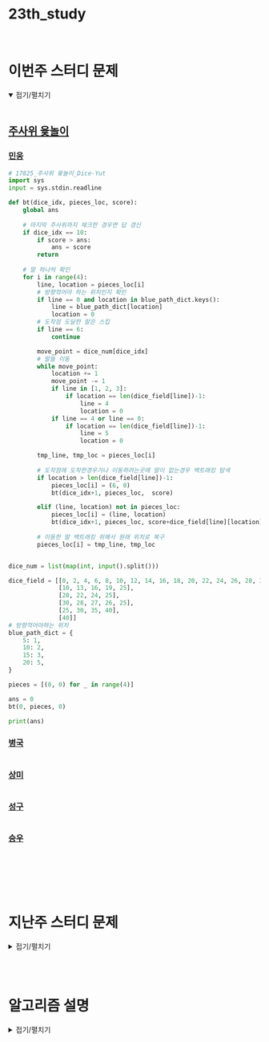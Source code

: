 # 23th_study

<br/>

# 이번주 스터디 문제

<details markdown="1" open>
<summary>접기/펼치기</summary>

<br/>

## [주사위 윷놀이](https://www.acmicpc.net/problem/17825)

### [민웅](./주사위%20윷놀이/민웅.py)

```py
# 17825_주사위 윷놀이_Dice-Yut
import sys
input = sys.stdin.readline

def bt(dice_idx, pieces_loc, score):
    global ans
    
    # 마지막 주사위까지 체크한 경우면 답 갱신
    if dice_idx == 10:
        if score > ans:
            ans = score
        return
    
    # 말 하나씩 확인
    for i in range(4):
        line, location = pieces_loc[i]
        # 방향꺾어야 하는 위치인지 확인
        if line == 0 and location in blue_path_dict.keys():
            line = blue_path_dict[location]
            location = 0
        # 도착점 도달한 말은 스킵
        if line == 6:
            continue

        move_point = dice_num[dice_idx]
        # 말들 이동
        while move_point:
            location += 1
            move_point -= 1
            if line in [1, 2, 3]:
                if location == len(dice_field[line])-1:
                    line = 4
                    location = 0
            if line == 4 or line == 0:
                if location == len(dice_field[line])-1:
                    line = 5
                    location = 0

        tmp_line, tmp_loc = pieces_loc[i]
        
        # 도착점에 도착한경우거나 이동하려는곳에 말이 없는경우 백트래킹 탐색
        if location > len(dice_field[line])-1:
            pieces_loc[i] = (6, 0)
            bt(dice_idx+1, pieces_loc,  score)

        elif (line, location) not in pieces_loc:
            pieces_loc[i] = (line, location)
            bt(dice_idx+1, pieces_loc, score+dice_field[line][location])
        
        # 이동한 말 백트래킹 위해서 원래 위치로 복구
        pieces_loc[i] = tmp_line, tmp_loc


dice_num = list(map(int, input().split()))

dice_field = [[0, 2, 4, 6, 8, 10, 12, 14, 16, 18, 20, 22, 24, 26, 28, 30, 32, 34, 36, 38, 40],
              [10, 13, 16, 19, 25],
              [20, 22, 24, 25],
              [30, 28, 27, 26, 25],
              [25, 30, 35, 40],
              [40]]
# 방향꺽어야하는 위치
blue_path_dict = {
    5: 1,
    10: 2,
    15: 3,
    20: 5,
}

pieces = [(0, 0) for _ in range(4)]

ans = 0
bt(0, pieces, 0)

print(ans)

```

### [병국](./주사위%20윷놀이/병국.py)

```py


```

### [상미](./주사위%20윷놀이/상미.py)

```py


```

### [성구](./주사위%20윷놀이/성구.py)

```py

```

### [승우](./주사위%20윷놀이/승우.py)

```py


```

<br/>


</details>

<br/><br/>

# 지난주 스터디 문제

<details markdown="1">
<summary>접기/펼치기</summary>

## [점수 뽑기](https://www.codetree.ai/problems/picking-score/description)

### [민웅](./점수%20뽑기/민웅.py)

```py
import sys
input = sys.stdin.readline

N, K = map(int, input().split())

C = []
cnt = 0
for _ in range(4):
    C.append(list(map(int, input().split())))

class_sum = [dict(), dict()]
for i in range(N):
    for j in range(N):
        t1 = C[0][i]+C[1][j]
        t2 = C[2][i]+C[3][j]

        if t1 in class_sum[0].keys():
            class_sum[0][t1] += 1
        else:
            class_sum[0][t1] = 1

        if t2 in class_sum[1].keys():
            class_sum[1][t2] += 1
        else:
            class_sum[1][t2] = 1

for s1 in class_sum[0].keys():
    tmp = K - s1
    if tmp in class_sum[1].keys():
        cnt += class_sum[0][s1]*class_sum[1][tmp]

print(cnt)
```

### [병국](./점수%20뽑기/병국.py)

```py


```

### [상미](./점수%20뽑기/상미.py)

```py


```

### [성구](./점수%20뽑기/성구.py)

```py
import sys
from collections import defaultdict
input = sys.stdin.readline


N, K = map(int, input().split())
klass = [tuple(map(int, input().split())) for _ in range(4)]

# 1, 2반 점수 합산 구해놓기
cand = defaultdict(int)

for i in range(N):
    for j in range(N):
        k12 = klass[0][i] + klass[1][j]
        if k12 < K:
            cand[k12] += 1

# 3, 4반 포함해서 돌리기
cnt = 0
for i in range(N):
    for j in range(N):
        # defaultdict 이기에 해당 점수가 없으면 0임
        cnt += cand[K-klass[2][i]-klass[3][j]]
print(cnt)
```

### [승우](./점수%20뽑기/승우.py)

```py


```



## [최소 개수의 막대기](https://www.codetree.ai/problems/the-minimum-number-of-rods/description)

### [민웅](./최소%20개수의%20막대기/민웅.py)

```py
import sys
input = sys.stdin.readline
# 가로로 놓기, 세로로 놓기 중 선택
dxy = [(1, 0), (0, 1)]

# x,y 좌표값, 막대기수, 방문배열
def bt(x, y, cnt, visit):
    global ans

    # 마지막줄까지 체크 끝났으면 막대기수 정답갱신
    if x == N:
        if cnt < ans:
            ans = cnt
        return

    for i in range(y, M):
        # 그림자위치고, 아직 방문안한곳이면
        if trees[x][i] == '*' and not visit[x][i]:
            # 가로로 쭉 놓기, 세로로 쭉 놓기 한번씩 해봄
            for d in dxy:
                # 새로운 방문배열 채울 좌표리스트 만들어서 새로만든 방문배열위치 채우고 백트래킹
                new_stick_area = [[x, i]]
                tmp_visit = [[visit[a][b] for b in range(M)] for a in range(N)]
                nx = x + d[0]
                ny = i + d[1]
                # 가로 혹은 세로방향 쭉 더이상 그림자가 아닐때까지 놓기
                while True:
                    if 0 <= nx <= N-1 and 0 <= ny <= M-1:
                        if trees[nx][ny] == '*':
                            new_stick_area.append([nx, ny])
                            nx = nx + d[0]
                            ny = ny + d[1]
                        else:
                            break
                    else:
                        break

                for cordi in new_stick_area:
                    tmp_visit[cordi[0]][cordi[1]] = 1

                bt(x, i, cnt+1, tmp_visit)
            break
    else:
        bt(x+1, 0, cnt, visit)

N, M = map(int, input().split())

trees = [list(input()) for _ in range(N)]
visited = [[0 for _ in range(M)] for _ in range(N)]
ans = float('inf')

bt(0, 0, 0, visited)
print(ans)
```

### [병국](./최소%20개수의%20막대기/병국.py)

```py


```

### [상미](./최소%20개수의%20막대기/상미.py)

```py


```

### [성구](./최소%20개수의%20막대기/성구.py)

```py

```

### [승우](./최소%20개수의%20막대기/승우.py)

```py


```

## [거스름돈 계산하기 2](https://www.codetree.ai/problems/calculating-change2/description)

### [민웅](./거스름돈%20계산하기%202/민웅.py)

```py
import sys
input = sys.stdin.readline

N, S = map(int, input().split())
coins = []

for _ in range(N):
    v, a = map(int, input().split())
    coins.append([v, a])

coins.sort(key=lambda x: -x[0])

dp = [float('inf')] * (S + 1)
dp[0] = 0

for i in range(N):
    v = coins[i][0]
    a = coins[i][1]
    # 거스름돈의 범위까지 반복
    for j in range(S + 1):
        # 동전을 가지고 있는 개수만큼 확인
        for k in range(1, a + 1):
            if j + v * k <= S:
                # 원래 값, 현재동전값만큼 뺀 거스름돈 + 현재동전개수 중 작은값으로 계속 갱신
                dp[j + v * k] = min(dp[j + v * k], dp[j] + k)

if dp[S] == float('inf'):
    print(-1)
else:
    print(dp[S])


```

### [병국](./거스름돈%20계산하기%202/병국.py)

```py


```

### [상미](./거스름돈%20계산하기%202/상미.py)

```py


```

### [성구](./거스름돈%20계산하기%202/성구.py)

```py
import sys
input = sys.stdin.readline

'''
dp
방문을 했었는가? -> yes -> coin 개수만큼 방문하고 있는 {값 + coin * 개수 } 위치 갱신
               -> no -> 다음 탐색

값이 0인 위치는 default로 0으로 초기화하여, coin의 개수만큼 값들을 넣어줄 수 있음

거스름돈의 값이 방문이 안됨 -> 거스름돈을 만들 수 없음

'''

N, S = map(int, input().split())
coins = [tuple(map(int, input().split())) for _ in range(N)]
dp = [5_001] * (S+1) 
dp[0] = 0

for v, a in coins:
    for i in range(S+1):
        if v + i > S:
            break
        if dp[i] != 5001:
            for j in range(1, a+1):
                if i + v*j <=S:
                    dp[i+v*j] = min(dp[i+v*j], dp[i]+j)
if dp[S] == 5001:
    print(-1)
else:
    print(dp[S])
```

### [승우](./거스름돈%20계산하기%202/승우.py)

```py


```

</details>

<br/><br/>

# 알고리즘 설명

<details markdown="1">
<summary>접기/펼치기</summary>


</details>
